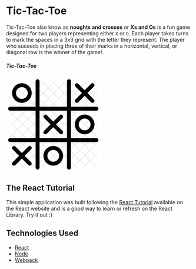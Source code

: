 # Tic-Tac-Toe
Tic-Tac-Toe also know as **noughts and crosses** or **Xs and Os** is a fun game designed for two players representing either `X` or `O`. Each player takes turns to mark the spaces in a 3x3 grid with the letter they represent. The player who suceeds in placing three of their marks in a  horizontal, vertical, or diagonal row is the winner of the game!.

##### Tic-Tac-Toe
![Tic Tac Toe](docs/tic-tac-toe.png?raw=true "Prisma Admin view")

## The React Tutorial
This simple application was built following the [React Tutorial](https://reactjs.org/tutorial/tutorial.html) available on the React website and is a good way to learn or refresh on the React Library. Try it out :)

## Technologies Used
* [React](https://reactjs.org/)
* [Node](https://nodejs.org/)
* [Webpack](https://webpack.js.org/)
